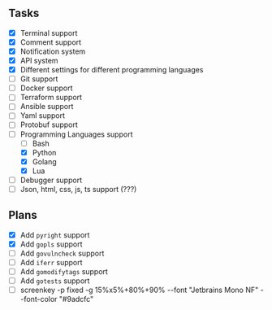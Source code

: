 ## Tasks
- [x] Terminal support
- [x] Comment support
- [x] Notification system
- [x] API system
- [x] Different settings for different programming languages
- [ ] Git support
- [ ] Docker support
- [ ] Terraform support
- [ ] Ansible support
- [ ] Yaml support
- [ ] Protobuf support
- [ ] Programming Languages support
    - [ ] Bash
    - [x] Python
    - [x] Golang
    - [x] Lua
- [ ] Debugger support
- [ ] Json, html, css, js, ts support (???)

## Plans
- [x] Add `pyright` support
- [x] Add `gopls` support
- [ ] Add `govulncheck` support
- [ ] Add `iferr` support
- [ ] Add `gomodifytags` support
- [ ] Add `gotests` support
- [ ] screenkey -p fixed -g 15%x5%+80%+90% --font "Jetbrains Mono NF" --font-color "#9adcfc"
